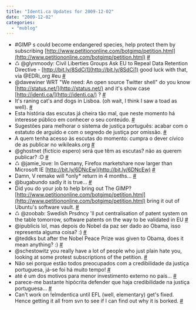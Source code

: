 ```yaml
---
title: "Identi.ca Updates for 2009-12-02"
date: "2009-12-02"
categories: 
  - "mublog"
---
```


- #GIMP s could become endangered species, help protect them by subscribing [http://www.petitiononline.com/botgimp/petition.html](http://www.petitiononline.com/botgimp/petition.html) [#](http://identi.ca/notice/15903811)
- ♺ @glynmoody: Civil Liberties Groups Ask EU to Repeal Data Retention Directive - [http://bit.ly/8SdCi1](http://bit.ly/8SdCi1) good luck with that, via @EDRi\_org #eu [#](http://identi.ca/notice/15915021)
- @davewiner WRT "We need: An open source Twitter shell" do you know [http://status.net/](http://status.net/) and it's show case [http://identi.ca/](http://identi.ca/) ? [#](http://identi.ca/notice/15915581)
- It's raning cat's and dogs in Lisboa. (oh wait, I think I saw a toad as well). [#](http://identi.ca/notice/15919554)
- Esta história das escutas já cheira tão mal, que neste momento há interesse público em conhecer o seu conteúdo. [#](http://identi.ca/notice/15923203)
- Sugestões para melhorar o sistema de justiça português: acabar com o estatuto de arguido e com o segredo de justiça por omissão. [#](http://identi.ca/notice/15923306)
- A quem tenha acesso às escutas do momento: cumpra o dever cívico de as publicar no wikileaks.org [#](http://identi.ca/notice/15923359)
- @ghostnet (fictício espero) será que têm as escutas? não as querem publicar? :D [#](http://identi.ca/notice/15923429)
- ♺ @jamie\_love: In Germany, Firefox marketshare now larger than Microsoft IE [http://bit.ly/6DNcEw](http://bit.ly/6DNcEw) [#](http://identi.ca/notice/15926911)
- Damn, V remake will \*only\* return in 4 months... [#](http://identi.ca/notice/15930938)
- @bugabundo sadly it is true... [#](http://identi.ca/notice/15932603)
- Did you do your job to help bring out The GIMP? [http://www.petitiononline.com/botgimp/petition.html](http://www.petitiononline.com/botgimp/petition.html) bring it out of Ubuntu's software vault. [#](http://identi.ca/notice/15933083)
- ♺ @zoobab: Swedish Prsdncy 'll put centralisation of patent system on the table tomorrow, software patents on the way to be validated in EU [#](http://identi.ca/notice/15934342)
- @ipublicis lol, mas depois do Nobel da paz ser dado ao Obama, isso representa alguma coisa? :) [#](http://identi.ca/notice/15936888)
- @teddks but after the Nobel Peace Prize was given to Obama, does it mean anything? :) [#](http://identi.ca/notice/15937038)
- @schestowitz you really have a lot of people who just plain hate you, looking at some protest subscriptions of the petition. [#](http://identi.ca/notice/15939596)
- Não sei porque estão todos preocupados com a credibilidade da justiça portuguesa, já-se foi há muito tempo! [#](http://identi.ca/notice/15944694)
- até é um dos motivos para menor investimento externo no país... [#](http://identi.ca/notice/15944708)
- parece-me bastante hipócrita defender que haja credibilidade na justiça portuguesa... [#](http://identi.ca/notice/15944763)
- Can't work on !elmdentica until EFL (well, elementary) get's fixed. Hence getting it all from svn to see if I can find out why it is borked. [#](http://identi.ca/notice/15946056)
